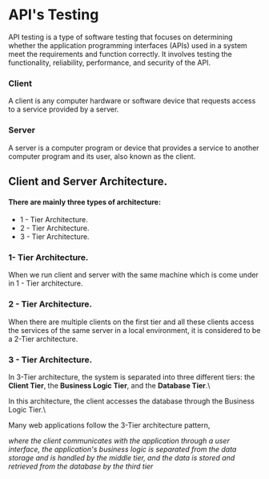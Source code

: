 # API's Testing
API testing is a type of software testing that focuses on determining whether the application programming interfaces (APIs) used in a system meet the requirements and function correctly. 
It involves testing the functionality, reliability, performance, and security of the API. 

### Client
A client is any computer hardware or software device that requests access to a service provided by a server. 

### Server
A server is a computer program or device that provides a service to another computer program and its user, also known as the client.


## Client and Server Architecture.
#### There are mainly three types of architecture:
- 1 - Tier Architecture.
- 2 - Tier Architecture.
- 3 - Tier Architecture.

### 1- Tier Architecture.
When we run client and server with the same machine which is come under in 1 - Tier architecture.

### 2 - Tier Architecture.
When there are multiple clients on the first tier and all these clients access the services of the same server in a local environment, it is considered to be a 2-Tier architecture.

### 3 - Tier Architecture.
In 3-Tier architecture, the system is separated into three different tiers:
the **Client Tier**, the **Business Logic Tier**, and the **Database Tier**.\

In this architecture, the client accesses the database through the Business Logic Tier.\

Many web applications follow the 3-Tier architecture pattern,

*where the client communicates with the application through a user interface, the application's business logic is separated from the data storage and is handled by the middle tier, 
and the data is stored and retrieved from the database by the third tier*

